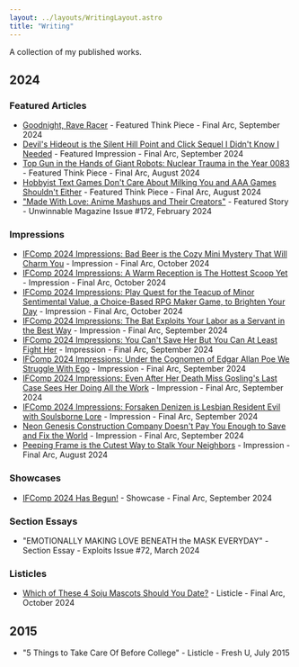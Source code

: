 ```yaml
---
layout: ../layouts/WritingLayout.astro
title: "Writing"
---
```


A collection of my published works.

## 2024

### Featured Articles

- [Goodnight, Rave Racer](https://www.thefinalarc.com/goodnight-rave-racer/) - Featured Think Piece - Final Arc, September 2024
- [Devil's Hideout is the Silent Hill Point and Click Sequel I Didn't Know I Needed](https://www.thefinalarc.com/devils-hideout-is-the-best-silent-hill-point-and-click-sequel/) - Featured Impression - Final Arc, September 2024
- [Top Gun in the Hands of Giant Robots: Nuclear Trauma in the Year 0083](https://www.thefinalarc.com/top-gun-gundam-0083/) - Featured Think Piece - Final Arc, August 2024
- [Hobbyist Text Games Don't Care About Milking You and AAA Games Shouldn't Either](https://www.thefinalarc.com/hobbyist-text-games-dont-care-about-milking-you-and-aaa-games-shouldnt-either/) - Featured Think Piece - Final Arc, August 2024
- ["Made With Love: Anime Mashups and Their Creators"](https://unwinnable.com/2024/02/23/made-with-love-anime-mashups-and-their-creators-172/) - Featured Story - Unwinnable Magazine Issue #172, February 2024

### Impressions

- [IFComp 2024 Impressions: Bad Beer is the Cozy Mini Mystery That Will Charm You](https://www.thefinalarc.com/ifcomp-2024-impressions-bad-beer-is-the-cozy-mini-mystery-that-will-charm-you/) - Impression - Final Arc, October 2024
- [IFComp 2024 Impressions: A Warm Reception is The Hottest Scoop Yet](https://www.thefinalarc.com/ifcomp-2024-impressions-a-warm-reception-is-the-hottest-scoop-yet/) - Impression - Final Arc, October 2024
- [IFComp 2024 Impressions: Play Quest for the Teacup of Minor Sentimental Value, a Choice-Based RPG Maker Game, to Brighten Your Day](https://www.thefinalarc.com/quest-for-the-teacup-of-minor-sentimental-value-a-choice-based-rpg-maker-game/) - Impression - Final Arc, October 2024
- [IFComp 2024 Impressions: The Bat Exploits Your Labor as a Servant in the Best Way](https://www.thefinalarc.com/ifcomp-2024-impressions-the-bat-exploits-your-labor-as-a-servant-in-the-best-way/) - Impression - Final Arc, September 2024
- [IFComp 2024 Impressions: You Can't Save Her But You Can At Least Fight Her](https://www.thefinalarc.com/ifcomp-2024-impressions-you-cant-save-her-but-you-can-at-least-fight-her/) - Impression - Final Arc, September 2024
- [IFComp 2024 Impressions: Under the Cognomen of Edgar Allan Poe We Struggle With Ego](https://www.thefinalarc.com/ifcomp-2024-impressions-under-the-cognomen-of-edgar-allan-poe-we-struggle-with-ego/) - Impression - Final Arc, September 2024
- [IFComp 2024 Impressions: Even After Her Death Miss Gosling's Last Case Sees Her Doing All the Work](https://www.thefinalarc.com/ifcomp-2024-impressions-miss-gosling/) - Impression - Final Arc, September 2024
- [IFComp 2024 Impressions: Forsaken Denizen is Lesbian Resident Evil with Soulsborne Lore](https://www.thefinalarc.com/ifcomp-2024-impressions-forsaken-denizen/) - Impression - Final Arc, September 2024
- [Neon Genesis Construction Company Doesn't Pay You Enough to Save and Fix the World](https://www.thefinalarc.com/neon-genesis-construction-company-fixes-the-world/) - Impression - Final Arc, September 2024
- [Peeping Frame is the Cutest Way to Stalk Your Neighbors](https://www.thefinalarc.com/peeping-frame-is-the-cutest-way-to-peep-your-neighbors/) - Impression - Final Arc, August 2024

### Showcases

- [IFComp 2024 Has Begun!](https://www.thefinalarc.com/ifcomp-2024-has-begun/) - Showcase - Final Arc, September 2024

### Section Essays

- "EMOTIONALLY MAKING LOVE BENEATH the MASK EVERYDAY" - Section Essay - Exploits Issue #72, March 2024

### Listicles

- [Which of These 4 Soju Mascots Should You Date?](https://www.thefinalarc.com/which-of-these-soju-mascots-should-you-date/) - Listicle - Final Arc, October 2024

## 2015

- "5 Things to Take Care Of Before College" - Listicle - Fresh U, July 2015
